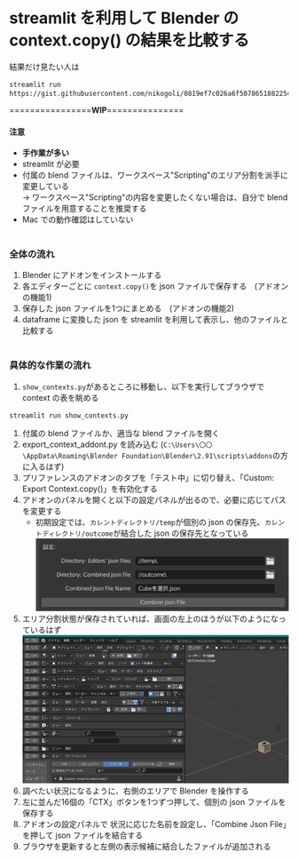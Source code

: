 # streamlit を利用して Blender の context.copy() の結果を比較する
結果だけ見たい人は
```
streamlit run https://gist.githubusercontent.com/nikogoli/0819ef7c026a6f50786518822549f25f/raw/125d37cb2cf3ad3754d3db945a8df86e9e326409/contexts_table.py
```

================**WIP**===============

#### 注意
* __手作業が多い__
* streamlit が必要
* 付属の blend ファイルは、ワークスペース"Scripting"のエリア分割を派手に変更している<br>
	→ ワークスペース"Scripting"の内容を変更したくない場合は、自分で blend ファイルを用意することを推奨する
* Mac での動作確認はしていない
<br><br>

### 全体の流れ
1. Blender にアドオンをインストールする
1. 各エディターごとに `context.copy()`を json ファイルで保存する　(アドオンの機能1)
1. 保存した json ファイルを1つにまとめる　(アドオンの機能2)
1. dataframe に変換した json を streamlit を利用して表示し、他のファイルと比較する
<br><br>

### 具体的な作業の流れ
1. `show_contexts.py`があるところに移動し、以下を実行してブラウザで context の表を眺める
```
streamlit run show_contexts.py
```
1. 付属の blend ファイルか、適当な blend ファイルを開く
1. export_context_addont.py を読み込む (`C:\Users\〇〇\AppData\Roaming\Blender Foundation\Blender\2.91\scripts\addons`の方に入るはず)
1. プリファレンスのアドオンのタブを「テスト中」に切り替え、「Custom: Export Context.copy()」を有効化する
1. アドオンのパネルを開くと以下の設定パネルが出るので、必要に応じてパスを変更する
	* 初期設定では、`カレントディレクトリ/temp`が個別の json の保存先、`カレントディレクトリ/outcome`が結合した json の保存先となっている<br>
	![アドオンの画像](https://github.com/nikogoli/blender_compare_contexts/blob/9ff1c394a5c7ee3c3bf9cb0364d80fc288626528/info/pref.png)
1. エリア分割状態が保存されていれば、画面の左上のほうが以下のようになっているはず<br>
	![ウィンドウの画像](https://github.com/nikogoli/blender_compare_contexts/blob/ffe37f08498b4fc72c79a0963600756da628217f/info/image.png)
1. 調べたい状況になるように、右側のエリアで Blender を操作する
1. 左に並んだ16個の「CTX」ボタンを1つずつ押して、個別の json ファイルを保存する
1. アドオンの設定パネルで 状況に応じた名前を設定し、「Combine Json File」を押して json ファイルを結合する
1. ブラウザを更新すると左側の表示候補に結合したファイルが追加される
